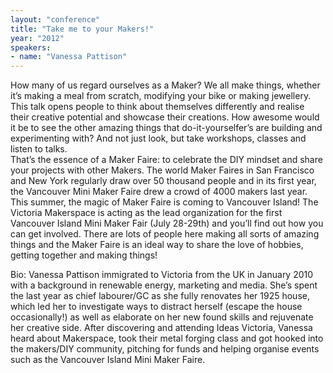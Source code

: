 ```yaml
---
layout: "conference"
title: "Take me to your Makers!"
year: "2012"
speakers:
- name: "Vanessa Pattison"
---
```



How many of us regard ourselves as a Maker? We all make things, whether it’s
making a meal from scratch, modifying your bike or making jewellery. This talk
opens people to think about themselves differently and realise their creative
potential and showcase their creations. How awesome would it be to see the
other amazing things that do-it-yourselfer’s are building and experimenting
with? And not just look, but take workshops, classes and listen to talks.  
That’s the essence of a Maker Faire: to celebrate the DIY mindset and share
your projects with other Makers. The world Maker Faires in San Francisco and
New York regularly draw over 50 thousand people and in its first year, the
Vancouver Mini Maker Faire drew a crowd of 4000 makers last year.  
This summer, the magic of Maker Faire is coming to Vancouver Island! The
Victoria Makerspace is acting as the lead organization for the first Vancouver
Island Mini Maker Fair (July 28-29th) and you’ll find out how you can get
involved. There are lots of people here making all sorts of amazing things and
the Maker Faire is an ideal way to share the love of hobbies, getting together
and making things!

Bio: Vanessa Pattison immigrated to Victoria from the UK in January 2010 with
a background in renewable energy, marketing and media. She’s spent the last
year as chief labourer/GC as she fully renovates her 1925 house, which led her
to investigate ways to distract herself (escape the house occasionally!) as
well as elaborate on her new found skills and rejuvenate her creative side.
After discovering and attending Ideas Victoria, Vanessa heard about
Makerspace, took their metal forging class and got hooked into the makers/DIY
community, pitching for funds and helping organise events such as the
Vancouver Island Mini Maker Faire.


[//]: # (Retrieved from https://web.archive.org/web/20210413200729/https://www.ideawave.ca/2012-conference/take-me-to-your-makers)